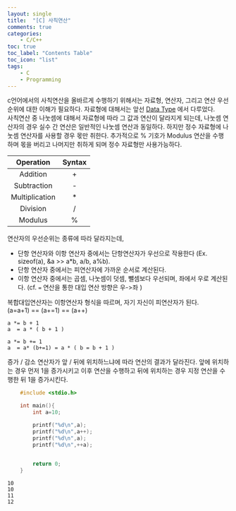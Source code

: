 ```yaml
---
layout: single
title:  "[C] 사칙연산"
comments: true
categories:
    - C/C++
toc: true
toc_label: "Contents Table"
toc_icon: "list"
tags: 
    - C
    - Programming
---
```



c언어에서의 사칙연산을 올바르게 수행하기 위해서는 자료형, 연산자, 그리고 연산 우선순위에 대한 이해가 필요하다. 자료형에 대해서는 앞선 [Data Type][Data Type] 에서 다루었다.  
사칙연산 중 나눗셈에 대해서 자료형에 따라 그 값과 연산이 달라지게 되는데, 나눗셈 연산자의 경우 실수 간 연산은 일반적인 나눗셈 연산과 동일하다. 하지만 정수 자료형에 나눗셈 연산자를 사용할 경우 몫만 취한다. 추가적으로 % 기호가 Modulus 연산을 수행하며 몫을 버리고 나머지만 취하게 되며 정수 자료형만 사용가능하다. 



|Operation | Syntax |
|:---:   |:---:   | 
|Addition | +    |
|Subtraction| -     |
| Multiplication | * |
| Division | /      |
| Modulus | %       |



연산자의 우선순위는 종류에 따라 달라지는데, 
- 단항 연산자와 이항 연산자 중에서는 단항연산자가 우선으로 작용한다 (Ex. sizeof(a), &a >> a*b, a/b, a%b). 
- 단항 연산자 중에서는 피연산자에 가까운 순서로 계산된다.
- 이항 연산자 중에서는 곱셈, 나눗셈이 덧셈, 뺄셈보다 우선되며, 좌에서 우로 계산된다. 
    (cf. `=` 연산을 통한 대입 연산 방향은 우->좌 )



복합대입연산자는 이항연산자 형식을 따르며, 자기 자신이 피연산자가 된다.  
(a=a+1) == (a+=1) == (a++)



```
a *= b + 1 
a  = a * ( b + 1 )

a *= b += 1 
a  = a* (b+=1) = a * ( b = b + 1 )
```


증가 / 감소 연산자가 앞 / 뒤에 위치하느냐에 따라 연산의 결과가 달라진다. 앞에 위치하는 경우 먼저 1을 증가시키고 이후 연산을 수행하고 뒤에 위치하는 경우 지정 연산을 수행한 뒤 1을 증가시킨다.



```c
    #include <stdio.h>

    int main(){
        int a=10;

        printf("%d\n",a);
        printf("%d\n",a++);
        printf("%d\n",a);
        printf("%d\n",++a);
        

        return 0;
    }


```


```
10
10
11
12

```



[Data Type]: https://mbyun1420.github.io/b-자료형/